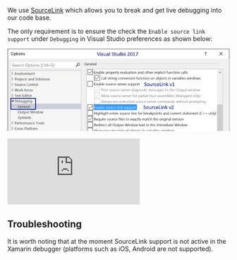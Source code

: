 
We use [SourceLink](https://docs.microsoft.com/en-us/dotnet/standard/library-guidance/sourcelink) which allows you to break and get live debugging into our code base.

The only requirement is to ensure the check the `Enable source link support` under `Debugging`  in Visual Studio preferences as shown below:

![Configure Visual Studio as follows](sourcelink-howto.png)

<div class="youtube-video-container"><iframe src="https://www.youtube.com/embed/gyRGhCQPkB4" title="YouTube video player" frameborder="0" allow="accelerometer; autoplay; clipboard-write; encrypted-media; gyroscope; picture-in-picture" allowfullscreen></iframe></div>

## Troubleshooting
It is worth noting that at the moment SourceLink support is not active in the Xamarin debugger (platforms such as iOS, Android are not supported).
